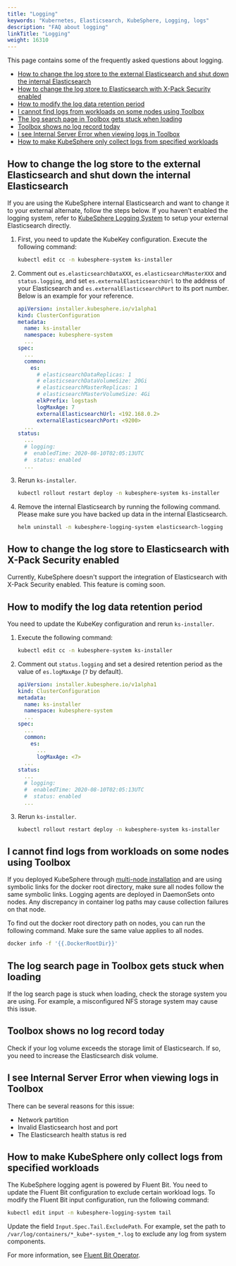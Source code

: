 ```yaml
---
title: "Logging"
keywords: "Kubernetes, Elasticsearch, KubeSphere, Logging, logs"
description: "FAQ about logging"
linkTitle: "Logging"
weight: 16310
---
```


This page contains some of the frequently asked questions about logging.

- [How to change the log store to the external Elasticsearch and shut down the internal Elasticsearch](#how-to-change-the-log-store-to-the-external-elasticsearch-and-shut-down-the-internal-elasticsearch)
- [How to change the log store to Elasticsearch with X-Pack Security enabled](#how-to-change-the-log-store-to-elasticsearch-with-x-pack-security-enabled)
- [How to modify the log data retention period](#how-to-modify-the-log-data-retention-period)
- [I cannot find logs from workloads on some nodes using Toolbox](#i-cannot-find-logs-from-workloads-on-some-nodes-using-toolbox)
- [The log search page in Toolbox gets stuck when loading](#the-log-search-page-in-toolbox-gets-stuck-when-loading)
- [Toolbox shows no log record today](#toolbox-shows-no-log-record-today)
- [I see Internal Server Error when viewing logs in Toolbox](#i-see-internal-server-error-when-viewing-logs-in-toolbox)
- [How to make KubeSphere only collect logs from specified workloads](#how-to-make-kubesphere-only-collect-logs-from-specified-workloads)

## How to change the log store to the external Elasticsearch and shut down the internal Elasticsearch

If you are using the KubeSphere internal Elasticsearch and want to change it to your external alternate, follow the steps below. If you haven't enabled the logging system, refer to [KubeSphere Logging System](../../../pluggable-components/logging/) to setup your external Elasticsearch directly.

1. First, you need to update the KubeKey configuration. Execute the following command:

   ```bash
   kubectl edit cc -n kubesphere-system ks-installer
   ```

2. Comment out `es.elasticsearchDataXXX`, `es.elasticsearchMasterXXX` and `status.logging`, and set `es.externalElasticsearchUrl` to the address of your Elasticsearch and `es.externalElasticsearchPort` to its port number. Below is an example for your reference.

   ```yaml
   apiVersion: installer.kubesphere.io/v1alpha1
   kind: ClusterConfiguration
   metadata:
     name: ks-installer
     namespace: kubesphere-system
     ...
   spec:
     ...
     common:
       es:
         # elasticsearchDataReplicas: 1
         # elasticsearchDataVolumeSize: 20Gi
         # elasticsearchMasterReplicas: 1
         # elasticsearchMasterVolumeSize: 4Gi
         elkPrefix: logstash
         logMaxAge: 7
         externalElasticsearchUrl: <192.168.0.2>
         externalElasticsearchPort: <9200>
     ...
   status:
     ...
     # logging:
     #  enabledTime: 2020-08-10T02:05:13UTC
     #  status: enabled
     ...
   ```

3. Rerun `ks-installer`.

   ```bash
   kubectl rollout restart deploy -n kubesphere-system ks-installer
   ```

4. Remove the internal Elasticsearch by running the following command. Please make sure you have backed up data in the internal Elasticsearch.

   ```bash
   helm uninstall -n kubesphere-logging-system elasticsearch-logging
   ```

## How to change the log store to Elasticsearch with X-Pack Security enabled

Currently, KubeSphere doesn't support the integration of Elasticsearch with X-Pack Security enabled. This feature is coming soon.

## How to modify the log data retention period

You need to update the KubeKey configuration and rerun `ks-installer`.

1. Execute the following command:

   ```bash
   kubectl edit cc -n kubesphere-system ks-installer
   ```

2. Comment out `status.logging` and set a desired retention period as the value of  `es.logMaxAge` (`7` by default).

   ```yaml
   apiVersion: installer.kubesphere.io/v1alpha1
   kind: ClusterConfiguration
   metadata:
     name: ks-installer
     namespace: kubesphere-system
     ...
   spec:
     ...
     common:
       es:
         ...
         logMaxAge: <7>
     ...
   status:
     ...
     # logging:
     #  enabledTime: 2020-08-10T02:05:13UTC
     #  status: enabled
     ...
   ```

3. Rerun `ks-installer`.

   ```bash
   kubectl rollout restart deploy -n kubesphere-system ks-installer
   ```

## I cannot find logs from workloads on some nodes using Toolbox

If you deployed KubeSphere through [multi-node installation](../../../installing-on-linux/introduction/multioverview/) and are using symbolic links for the docker root directory, make sure all nodes follow the same symbolic links. Logging agents are deployed in DaemonSets onto nodes. Any discrepancy in container log paths may cause collection failures on that node.

To find out the docker root directory path on nodes, you can run the following command. Make sure the same value applies to all nodes.

```bash
docker info -f '{{.DockerRootDir}}'
```

## The log search page in Toolbox gets stuck when loading

If the log search page is stuck when loading, check the storage system you are using. For example, a misconfigured NFS storage system may cause this issue.

## Toolbox shows no log record today

Check if your log volume exceeds the storage limit of Elasticsearch. If so, you need to increase the Elasticsearch disk volume.

## I see Internal Server Error when viewing logs in Toolbox

There can be several reasons for this issue:

- Network partition
- Invalid Elasticsearch host and port
- The Elasticsearch health status is red

## How to make KubeSphere only collect logs from specified workloads

The KubeSphere logging agent is powered by Fluent Bit. You need to update the Fluent Bit configuration to exclude certain workload logs. To modify the Fluent Bit input configuration, run the following command:

```bash
kubectl edit input -n kubesphere-logging-system tail
```

Update the field `Input.Spec.Tail.ExcludePath`. For example, set the path to `/var/log/containers/*_kube*-system_*.log` to exclude any log from system components.

For more information, see [Fluent Bit Operator](https://github.com/kubesphere/fluentbit-operator).
